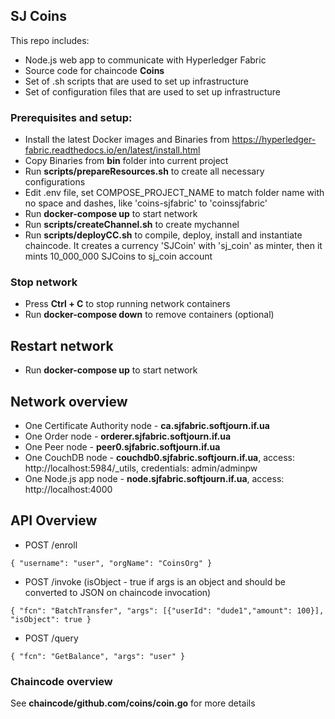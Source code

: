 ## SJ Coins

This repo includes:
 * Node.js web app to communicate with Hyperledger Fabric 
 * Source code for chaincode **Coins**
 * Set of .sh scripts that are used to set up infrastructure
 * Set of configuration files that are used to set up infrastructure

### Prerequisites and setup:

 * Install the latest Docker images and Binaries from https://hyperledger-fabric.readthedocs.io/en/latest/install.html
 * Copy Binaries from **bin** folder into current project
 * Run **scripts/prepareResources.sh** to create all necessary configurations
 * Edit .env file, set COMPOSE_PROJECT_NAME to match folder name with no space and dashes, like 'coins-sjfabric' to 'coinssjfabric'  
 * Run **docker-compose up** to start network
 * Run **scripts/createChannel.sh** to create mychannel
 * Run **scripts/deployCC.sh** to compile, deploy, install and instantiate chaincode. It creates a currency 'SJCoin' with 'sj_coin' as minter, then it mints 10_000_000 SJCoins to sj_coin account
 
### Stop network
 * Press **Ctrl + C** to stop running network containers
 * Run **docker-compose down** to remove containers (optional)

## Restart network 
  * Run **docker-compose up** to start network
  
## Network overview
 * One Certificate Authority node - **ca.sjfabric.softjourn.if.ua**
 * One Order node - **orderer.sjfabric.softjourn.if.ua**
 * One Peer node - **peer0.sjfabric.softjourn.if.ua**
 * One CouchDB node - **couchdb0.sjfabric.softjourn.if.ua**, access: http://localhost:5984/_utils, credentials: admin/adminpw
 * One Node.js app node - **node.sjfabric.softjourn.if.ua**, access: http://localhost:4000

## API Overview
 * POST /enroll 
 
`{
   "username": "user",
   "orgName": "CoinsOrg"
 }`
 
 * POST /invoke (isObject - true if args is an object and should be converted to JSON on chaincode invocation)

`{
    "fcn": "BatchTransfer",
    "args": [{"userId": "dude1","amount": 100}],
    "isObject": true
 }`
  * POST /query 
 
`{
    "fcn": "GetBalance",
    "args": "user"
 }`
 
 ### Chaincode overview
  See **chaincode/github.com/coins/coin.go** for more details
